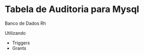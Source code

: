<h1>Tabela de Auditoria para Mysql</h1>

Banco de Dados Rh

Utilizando
<ul>
  <li>Triggers</li>
  <li>Grants</li>
</ul>


